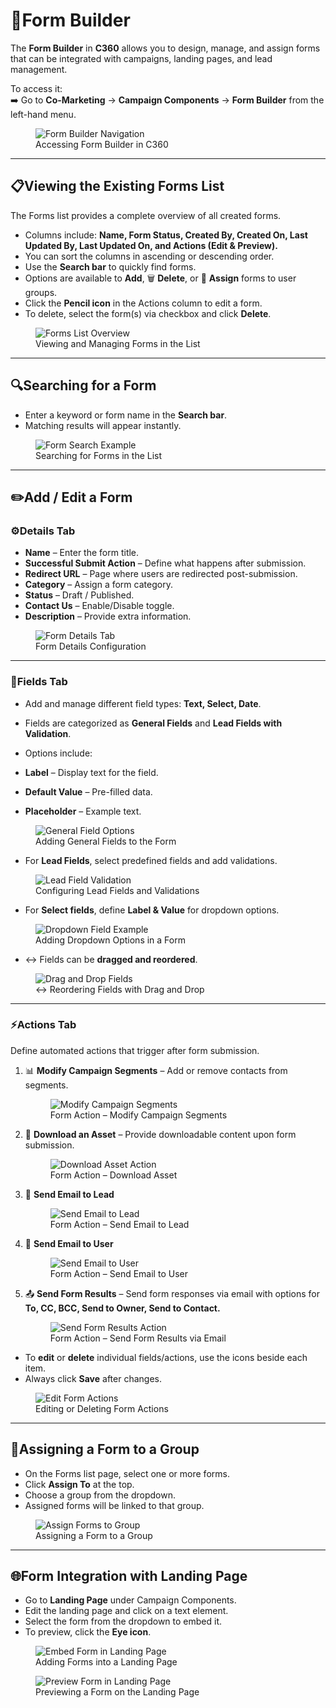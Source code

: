 # **📝Form Builder** 

The **Form Builder** in **C360** allows you to design, manage, and assign forms that can be integrated with campaigns, landing pages, and lead management.  

To access it:  
➡️ Go to **Co-Marketing** → **Campaign Components** → **Form Builder** from the left-hand menu.  

<figure>
  <img src="/media/image35.png" alt="Form Builder Navigation" />
  <figcaption> Accessing Form Builder in C360</figcaption>
</figure>

---

## **📋Viewing the Existing Forms List** 

The Forms list provides a complete overview of all created forms.  

-  Columns include: **Name, Form Status, Created By, Created On, Last Updated By, Last Updated On, and Actions (Edit & Preview).**  
-  You can sort the columns in ascending or descending order.  
-  Use the **Search bar** to quickly find forms.  
-  Options are available to **Add**, 🗑️ **Delete**, or 👥 **Assign** forms to user groups.  
-  Click the **Pencil icon** in the Actions column to edit a form.  
-  To delete, select the form(s) via checkbox and click **Delete**.  

<figure>
  <img src="/media/image36.png" alt="Forms List Overview" />
  <figcaption> Viewing and Managing Forms in the List</figcaption>
</figure>

---

## **🔍Searching for a Form** 

-  Enter a keyword or form name in the **Search bar**.  
-  Matching results will appear instantly.  

<figure>
  <img src="/media/image37.png" alt="Form Search Example" />
  <figcaption> Searching for Forms in the List</figcaption>
</figure>

---

## **✏️Add / Edit a Form** 

### **⚙️Details Tab** 
-  **Name** – Enter the form title.  
-  **Successful Submit Action** – Define what happens after submission.  
-  **Redirect URL** – Page where users are redirected post-submission.  
-  **Category** – Assign a form category.  
-  **Status** – Draft / Published.  
-  **Contact Us** – Enable/Disable toggle.  
-  **Description** – Provide extra information.  

<figure>
  <img src="/media/image38.png" alt="Form Details Tab" />
  <figcaption> Form Details Configuration</figcaption>
</figure>

---

### **🧩Fields Tab** 
-  Add and manage different field types: **Text, Select, Date**.  
-  Fields are categorized as **General Fields** and **Lead Fields with Validation**.  
-  Options include:  

  -  **Label** – Display text for the field.  
  -  **Default Value** – Pre-filled data.  
  -  **Placeholder** – Example text.  

<figure>
  <img src="/media/image2f.png" alt="General Field Options" />
  <figcaption> Adding General Fields to the Form</figcaption>
</figure>

-  For **Lead Fields**, select predefined fields and add validations.  

<figure>
  <img src="/media/image30.png" alt="Lead Field Validation" />
  <figcaption> Configuring Lead Fields and Validations</figcaption>
</figure>

-  For **Select fields**, define **Label & Value** for dropdown options.  

<figure>
  <img src="/media/image31.png" alt="Dropdown Field Example" />
  <figcaption> Adding Dropdown Options in a Form</figcaption>
</figure>

- ↔ Fields can be **dragged and reordered**.  

<figure>
  <img src="/media/image32.png" alt="Drag and Drop Fields" />
  <figcaption>↔ Reordering Fields with Drag and Drop</figcaption>
</figure>

---

### **⚡Actions Tab** 
Define automated actions that trigger after form submission.  

1. 📊 **Modify Campaign Segments** – Add or remove contacts from segments.  

   <figure>
     <img src="/media/image44.png" alt="Modify Campaign Segments" />
     <figcaption> Form Action – Modify Campaign Segments</figcaption>
   </figure>

2. 📂 **Download an Asset** – Provide downloadable content upon form submission.  

   <figure>
     <img src="/media/image45.png" alt="Download Asset Action" />
     <figcaption> Form Action – Download Asset</figcaption>
   </figure>

3. 📧 **Send Email to Lead**  

   <figure>
     <img src="/media/image46.png" alt="Send Email to Lead" />
     <figcaption> Form Action – Send Email to Lead</figcaption>
   </figure>

4. 👤 **Send Email to User**  

   <figure>
     <img src="/media/image47.png" alt="Send Email to User" />
     <figcaption> Form Action – Send Email to User</figcaption>
   </figure>

5. 📤 **Send Form Results** – Send form responses via email with options for **To, CC, BCC, Send to Owner, Send to Contact.**  

   <figure>
     <img src="/media/image48.png" alt="Send Form Results Action" />
     <figcaption> Form Action – Send Form Results via Email</figcaption>
   </figure>

-  To **edit** or  **delete** individual fields/actions, use the icons beside each item.  
-  Always click **Save** after changes.  

<figure>
  <img src="/media/image49.png" alt="Edit Form Actions" />
  <figcaption> Editing or Deleting Form Actions</figcaption>
</figure>

---

## **👥Assigning a Form to a Group** 

-  On the Forms list page, select one or more forms.  
-  Click **Assign To** at the top.  
-  Choose a group from the dropdown.  
-  Assigned forms will be linked to that group.  

<figure>
  <img src="/media/image50.png" alt="Assign Forms to Group" />
  <figcaption> Assigning a Form to a Group</figcaption>
</figure>

---

## **🌐Form Integration with Landing Page** 

-  Go to **Landing Page** under Campaign Components.  
-  Edit the landing page and click on a text element.  
-  Select the form from the dropdown to embed it.  
-  To preview, click the **Eye icon**.  

<figure>
  <img src="/media/image51.png" alt="Embed Form in Landing Page" />
  <figcaption>Adding Forms into a Landing Page</figcaption>
</figure>

<figure>
  <img src="/media/image52.png" alt="Preview Form in Landing Page" />
  <figcaption>Previewing a Form on the Landing Page</figcaption>
</figure>
